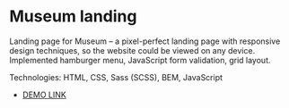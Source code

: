 # Museum landing
Landing page for Museum – a pixel-perfect landing page with responsive design techniques, so the website could be viewed on any device. Implemented hamburger menu, JavaScript form validation, grid layout.

Technologies: HTML, CSS, Sass (SCSS), BEM, JavaScript

  - [DEMO LINK](https://taras-kozii.github.io/Museum-landing/)
